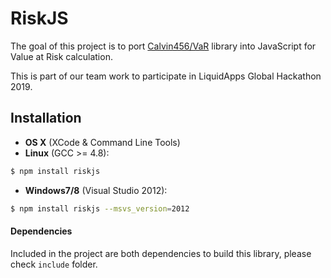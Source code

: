 # RiskJS

The goal of this project is to port [Calvin456/VaR](https://github.com/calvin456/VaR) library into JavaScript for Value at Risk calculation.

This is part of our team work to participate in LiquidApps Global Hackathon 2019.

## Installation

+ **OS X** (XCode & Command Line Tools)
+ **Linux** (GCC >= 4.8):

```bash
$ npm install riskjs
```

+ **Windows7/8** (Visual Studio 2012):

```bash
$ npm install riskjs --msvs_version=2012
```

#### Dependencies

Included in the project are both dependencies to build this library, please check `include` folder.
